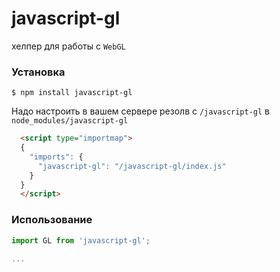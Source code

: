 # javascript-gl

хелпер для работы с `WebGL`

### Установка
```shell
$ npm install javascript-gl
```

Надо настроить в вашем сервере резолв с `/javascript-gl` в `node_modules/javascript-gl`

```html
  <script type="importmap">
  {
    "imports": {
      "javascript-gl": "/javascript-gl/index.js"
    }
  }
  </script>
```

### Использование
```javascript
import GL from 'javascript-gl';

...
```

